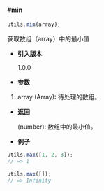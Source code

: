 #### #min

```javascript
utils.min(array);
```

获取数组（array）中的最小值

- **引入版本**

    1.0.0

- **参数**

1. array (Array): 待处理的数组。

- **返回**

    (number): 数组中的最小值。

- **例子**

```javascript
utils.max([1, 2, 3]);
// => 1

utils.max([]);
// => Infinity
```
